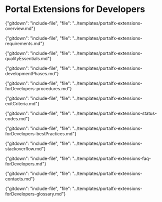 # Portal Extensions for Developers

{"gitdown": "include-file", "file": "../templates/portalfx-extensions-overview.md"}

{"gitdown": "include-file", "file": "../templates/portalfx-extensions-requirements.md"}

{"gitdown": "include-file", "file": "../templates/portalfx-extensions-qualityEssentials.md"}

{"gitdown": "include-file", "file": "../templates/portalfx-extensions-developmentPhases.md"}
  
{"gitdown": "include-file", "file": "../templates/portalfx-extensions-forDevelopers-procedures.md"}

{"gitdown": "include-file", "file": "../templates/portalfx-extensions-exitCriteria.md"}

{"gitdown": "include-file", "file": "../templates/portalfx-extensions-status-codes.md"}

{"gitdown": "include-file", "file": "../templates/portalfx-extensions-forDevelopers-bestPractices.md"}

{"gitdown": "include-file", "file": "../templates/portalfx-extensions-stackoverflow.md"}

{"gitdown": "include-file", "file": "../templates/portalfx-extensions-faq-forDevelopers.md"}
   
{"gitdown": "include-file", "file": "../templates/portalfx-extensions-contacts.md"}

{"gitdown": "include-file", "file": "../templates/portalfx-extensions-forDevelopers-glossary.md"}